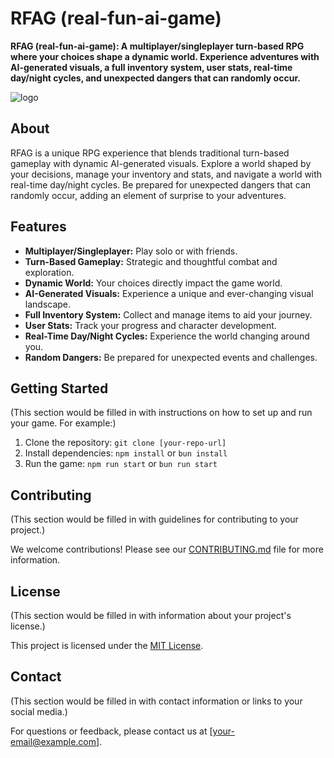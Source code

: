 # RFAG (real-fun-ai-game)

**RFAG (real-fun-ai-game): A multiplayer/singleplayer turn-based RPG where your choices shape a dynamic world. Experience adventures with AI-generated visuals, a full inventory system, user stats, real-time day/night cycles, and unexpected dangers that can randomly occur.**

![logo](https://github.com/user-attachments/assets/a25daad5-649d-42ac-8e22-d986021f30d3)

## About

RFAG is a unique RPG experience that blends traditional turn-based gameplay with dynamic AI-generated visuals. Explore a world shaped by your decisions, manage your inventory and stats, and navigate a world with real-time day/night cycles. Be prepared for unexpected dangers that can randomly occur, adding an element of surprise to your adventures.

## Features

*   **Multiplayer/Singleplayer:** Play solo or with friends.
*   **Turn-Based Gameplay:** Strategic and thoughtful combat and exploration.
*   **Dynamic World:** Your choices directly impact the game world.
*   **AI-Generated Visuals:** Experience a unique and ever-changing visual landscape.
*   **Full Inventory System:** Collect and manage items to aid your journey.
*   **User Stats:** Track your progress and character development.
*   **Real-Time Day/Night Cycles:** Experience the world changing around you.
*   **Random Dangers:** Be prepared for unexpected events and challenges.

## Getting Started

(This section would be filled in with instructions on how to set up and run your game. For example:)

1.  Clone the repository: `git clone [your-repo-url]`
2.  Install dependencies: `npm install` or `bun install`
3.  Run the game: `npm run start` or `bun run start`

## Contributing

(This section would be filled in with guidelines for contributing to your project.)

We welcome contributions! Please see our [CONTRIBUTING.md](CONTRIBUTING.md) file for more information.

## License

(This section would be filled in with information about your project's license.)

This project is licensed under the [MIT License](LICENSE).

## Contact

(This section would be filled in with contact information or links to your social media.)

For questions or feedback, please contact us at [your-email@example.com].
